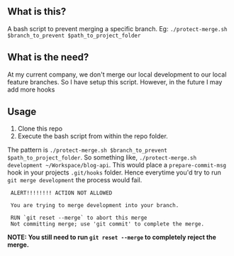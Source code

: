 ## What is this?

A bash script to prevent merging a specific branch. Eg: `./protect-merge.sh $branch_to_prevent $path_to_project_folder`

## What is the need?

At my current company, we don't merge our local development to our local feature branches. So I have setup this script. However, in the future I may add more hooks


## Usage

1. Clone this repo
2. Execute the bash script from within the repo folder.

The pattern is `./protect-merge.sh $branch_to_prevent $path_to_project_folder`. So something like, `./protect-merge.sh development ~/Workspace/blog-api`.
This would place a `prepare-commit-msg` hook in your projects `.git/hooks` folder. Hence everytime you'd try to run `git merge development` the process would fail.

```
 ALERT!!!!!!!! ACTION NOT ALLOWED

 You are trying to merge development into your branch.

 RUN `git reset --merge` to abort this merge
 Not committing merge; use 'git commit' to complete the merge.
```

**NOTE: You still need to run `git reset --merge` to completely reject the merge.**
